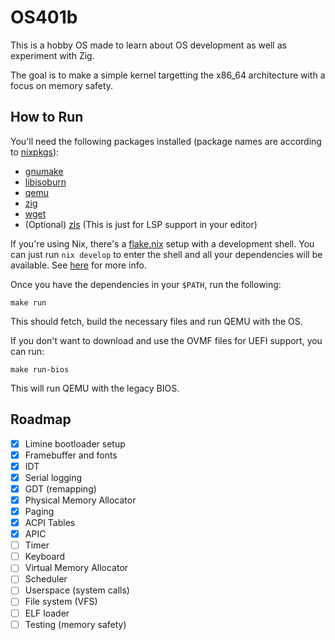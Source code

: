 # OS401b

This is a hobby OS made to learn about OS development as well as experiment with Zig.

The goal is to make a simple kernel targetting the x86_64 architecture with a focus on memory
safety.

## How to Run
You'll need the following packages installed (package names are according to
[nixpkgs](https://search.nixos.org/packages?channel=unstable)):
- [gnumake](https://www.gnu.org/software/make/)
- [libisoburn](http://libburnia-project.org/)
- [qemu](https://www.qemu.org/)
- [zig](https://ziglang.org/)
- [wget](https://www.gnu.org/software/wget/)
- (Optional) [zls](https://github.com/zigtools/zls) (This is just for LSP support in your editor)

If you're using Nix, there's a [flake.nix](flake.nix) setup with a development shell. You can just run `nix
develop` to enter the shell and all your dependencies will be available. See
[here](https://nixos.org/download/) for more info.

Once you have the dependencies in your `$PATH`, run the following:
```
make run
```

This should fetch, build the necessary files and run QEMU with the OS.

If you don't want to download and use the OVMF files for UEFI support, you can run:
```
make run-bios
```
This will run QEMU with the legacy BIOS.

## Roadmap
- [x] Limine bootloader setup
- [x] Framebuffer and fonts
- [x] IDT
- [x] Serial logging
- [x] GDT (remapping)
- [x] Physical Memory Allocator
- [x] Paging
- [x] ACPI Tables
- [x] APIC
- [ ] Timer
- [ ] Keyboard
- [ ] Virtual Memory Allocator
- [ ] Scheduler
- [ ] Userspace (system calls)
- [ ] File system (VFS)
- [ ] ELF loader
- [ ] Testing (memory safety)
